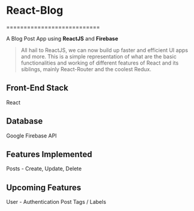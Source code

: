 # React-Blog
===========================

A Blog Post App using **ReactJS** and **Firebase**

> All hail to ReactJS, we can now build up faster and efficient UI apps and more. This is a simple representation of what are the basic functionalities and working of different features of React and its siblings, mainly React-Router and the coolest Redux.


Front-End Stack
---------------------------

React


Database
---------------------------

Google Firebase API


Features Implemented
---------------------------

Posts - Create, Update, Delete


Upcoming Features
---------------------------

User - Authentication
Post Tags / Labels

